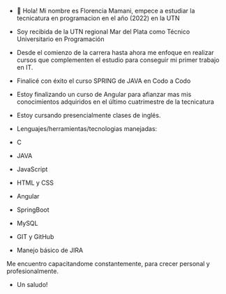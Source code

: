 - 👋 Hola! Mi nombre es Florencia Mamani, empece a estudiar la tecnicatura en programacion en el año (2022) en la UTN

- Soy recibida de la UTN regional Mar del Plata como Técnico Universitario en Programación
  
- Desde el comienzo de la carrera hasta ahora me enfoque en realizar cursos que complementen el estudio para conseguir mi primer trabajo en IT.
- Finalicé con éxito el curso SPRING de JAVA en Codo a Codo
- Estoy finalizando un curso de Angular para afianzar mas mis conocimientos adquiridos en el último cuatrimestre de la tecnicatura
- Estoy cursando presencialmente clases de inglés.
  
- Lenguajes/herramientas/tecnologias manejadas:
- C
- JAVA
- JavaScript
- HTML y CSS
- Angular
- SpringBoot
- MySQL
- GIT y GitHub
- Manejo básico de JIRA

Me encuentro capacitandome constantemente, para crecer personal y profesionalmente.
- Un saludo! 
